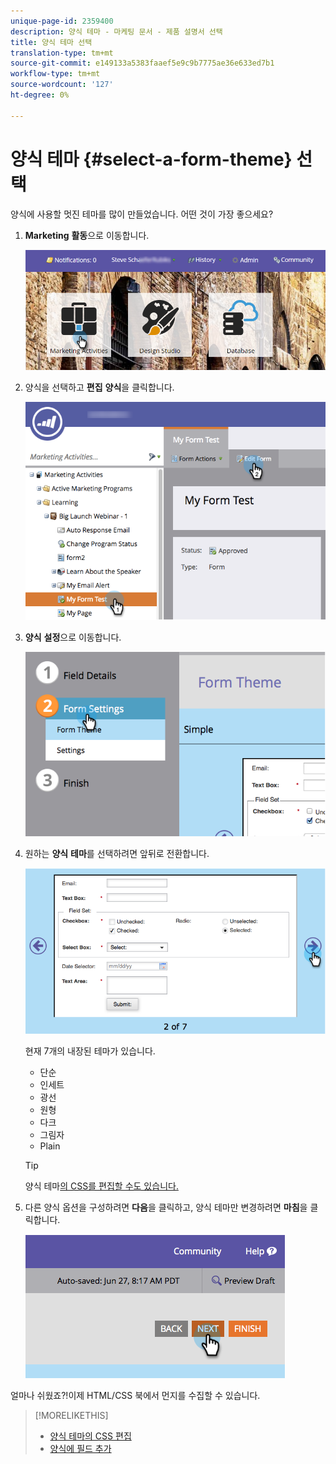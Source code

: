 ```yaml
---
unique-page-id: 2359400
description: 양식 테마 - 마케팅 문서 - 제품 설명서 선택
title: 양식 테마 선택
translation-type: tm+mt
source-git-commit: e149133a5383faaef5e9c9b7775ae36e633ed7b1
workflow-type: tm+mt
source-wordcount: '127'
ht-degree: 0%

---
```



# 양식 테마 {#select-a-form-theme} 선택

양식에 사용할 멋진 테마를 많이 만들었습니다. 어떤 것이 가장 좋으세요?

1. **Marketing** **활동**&#x200B;으로 이동합니다.

   ![](assets/login-marketing-activities-1.png)

1. 양식을 선택하고 **편집** **양식**&#x200B;을 클릭합니다.

   ![](assets/editform.png)

1. **양식** **설정**&#x200B;으로 이동합니다.

   ![](assets/image2014-9-15-17-7-7.png)

1. 원하는 **양식** **테마**&#x200B;를 선택하려면 앞뒤로 전환합니다.

   ![](assets/image2014-9-15-17-3a7-3a20.png)

   현재 7개의 내장된 테마가 있습니다.

   * 단순
   * 인세트
   * 광선
   * 원형
   * 다크
   * 그림자
   * Plain

   >[!TIP]
   >
   >양식 테마[의 CSS를 편집할 수도 있습니다.](../../../../product-docs/demand-generation/forms/form-design/edit-the-css-of-a-form-theme.md)

1. 다른 양식 옵션을 구성하려면 **다음**&#x200B;을 클릭하고, 양식 테마만 변경하려면 **마침**&#x200B;을 클릭합니다.

   ![](assets/image2014-9-15-17-3a8-3a22.png)

얼마나 쉬웠죠?!이제 HTML/CSS 북에서 먼지를 수집할 수 있습니다.

>[!MORELIKETHIS]
>
>* [양식 테마의 CSS 편집](../../../../product-docs/demand-generation/forms/form-design/edit-the-css-of-a-form-theme.md)
>* [양식에 필드 추가](add-a-field-to-a-form.md)

>



